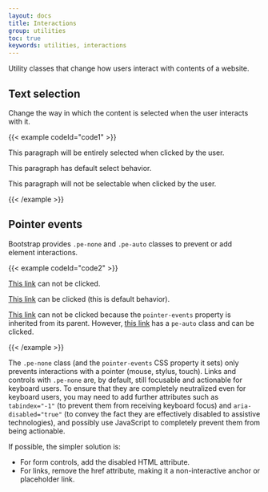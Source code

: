 ```yaml
---
layout: docs
title: Interactions
group: utilities
toc: true
keywords: utilities, interactions
---
```


<p class="fs-4 ms-0 mb-4 page-description">
 Utility classes that change how users interact with contents of a website.
</p>

## Text selection
Change the way in which the content is selected when the user interacts with it.

{{< example codeId="code1" >}}

<p class="user-select-all">This paragraph will be entirely selected when clicked by the user.</p>
<p class="user-select-auto">This paragraph has default select behavior.</p>
<p class="user-select-none">This paragraph will not be selectable when clicked by the user.</p>

{{< /example >}}

## Pointer events
Bootstrap provides `.pe-none` and `.pe-auto` classes to prevent or add element interactions.

{{< example codeId="code2" >}}

<p><a href="#" class="pe-none" tabindex="-1" aria-disabled="true">This link</a> can not be clicked.</p>
<p><a href="#" class="pe-auto">This link</a> can be clicked (this is default behavior).</p>
<p class="pe-none"><a href="#" tabindex="-1" aria-disabled="true">This link</a> can not be clicked because the <code>pointer-events</code> property is inherited from its parent. However, <a href="#" class="pe-auto">this link</a> has a <code>pe-auto</code> class and can be clicked.</p>

{{< /example >}}

The `.pe-none` class (and the `pointer-events` CSS property it sets) only prevents interactions with a 
pointer (mouse, stylus, touch). Links and controls with `.pe-none` are, by default, still focusable and 
actionable for keyboard users. To ensure that they are completely neutralized even for keyboard users, you may 
need to add further attributes such as `tabindex="-1"` (to prevent them from receiving keyboard focus) and 
`aria-disabled="true"` (to convey the fact they are effectively disabled to assistive technologies), and possibly 
use JavaScript to completely prevent them from being actionable.

If possible, the simpler solution is:
- For form controls, add the disabled HTML attribute.
- For links, remove the href attribute, making it a non-interactive anchor or placeholder link.